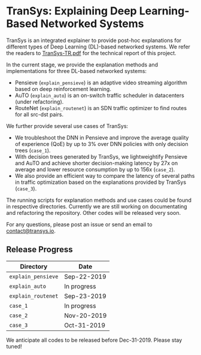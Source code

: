 # TranSys: Explaining Deep Learning-Based Networked Systems

TranSys is an integrated explainer to provide post-hoc explanations for different types of Deep Learning (DL)-based networked systems. We refer the readers to [TranSys-TR.pdf](https://github.com/TranSys2020/TranSys/blob/master/TranSys-TR.pdf) for the technical report of this project.

In the current stage, we provide the explanation methods and implementations for three DL-based networked systems:

- Pensieve (`explain_pensieve`) is an adaptive video streaming algorithm based on deep reinforcement learning.
- AuTO (`explain_auto`) is an on-switch traffic scheduler in datacenters (under refactoring).
- RouteNet (`explain_routenet`) is an SDN traffic optimizer to find routes for all src-dst pairs.

We further provide several use cases of TranSys:

- We troubleshoot the DNN in Pensieve and improve the average quality of experience (QoE) by up to 3% over DNN policies with only decision trees (`case_1`).
- With decision trees generated by TranSys, we lightweightify Pensieve and AuTO and achieve shorter decision-making latency by 27x on average and lower resource consumption by up to 156x (`case_2`).
- We also provide an efficient way to compare the latency of several paths in traffic optimization based on the explanations provided by TranSys (`case_3`).

The running scripts for explanation methods and use cases could be found in respective directories. Currently we are still working on documentating and refactoring the repository. Other codes will be released very soon. 

For any questions, please post an issue or send an email to [contact@transys.io](mailto:contact@transys.io).

## Release Progress
| Directory | Date |
| - | - |
| `explain_pensieve` | Sep-22-2019 |
| `explain_auto` | In progress |
| `explain_routenet` | Sep-23-2019 |
| `case_1` | In progress |
| `case_2` | Nov-20-2019 |
| `case_3` | Oct-31-2019 |

We anticipate all codes to be released before Dec-31-2019. Please stay tuned!
